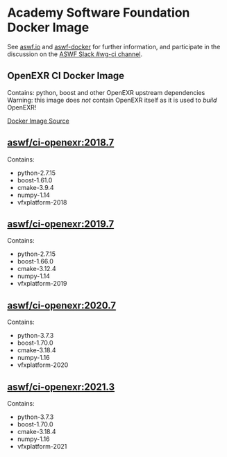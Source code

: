 <!--
Copyright (c) Contributors to the aswf-docker Project. All rights reserved.
SPDX-License-Identifier: Apache-2.0

Warning: this file is automatically generated from a template!
-->

# Academy Software Foundation Docker Image

See [aswf.io](https://aswf.io) and [aswf-docker](https://github.com/AcademySoftwareFoundation/aswf-docker)
for further information, and participate in the discussion on the
[ASWF Slack #wg-ci channel](https://academysoftwarefdn.slack.com/archives/C0169RX7MMK).

## OpenEXR CI Docker Image

Contains: python, boost and other OpenEXR upstream dependencies
Warning: this image does *not* contain OpenEXR itself as it is used to *build* OpenEXR!

[Docker Image Source](https://github.com/AcademySoftwareFoundation/aswf-docker/blob/master/ci-openexr/Dockerfile)

## [aswf/ci-openexr:2018.7](https://hub.docker.com/r/aswf/ci-openexr/tags?page=1&name=2018.7)

Contains:
* python-2.7.15
* boost-1.61.0
* cmake-3.9.4
* numpy-1.14
* vfxplatform-2018

## [aswf/ci-openexr:2019.7](https://hub.docker.com/r/aswf/ci-openexr/tags?page=1&name=2019.7)

Contains:
* python-2.7.15
* boost-1.66.0
* cmake-3.12.4
* numpy-1.14
* vfxplatform-2019

## [aswf/ci-openexr:2020.7](https://hub.docker.com/r/aswf/ci-openexr/tags?page=1&name=2020.7)

Contains:
* python-3.7.3
* boost-1.70.0
* cmake-3.18.4
* numpy-1.16
* vfxplatform-2020

## [aswf/ci-openexr:2021.3](https://hub.docker.com/r/aswf/ci-openexr/tags?page=1&name=2021.3)

Contains:
* python-3.7.3
* boost-1.70.0
* cmake-3.18.4
* numpy-1.16
* vfxplatform-2021

